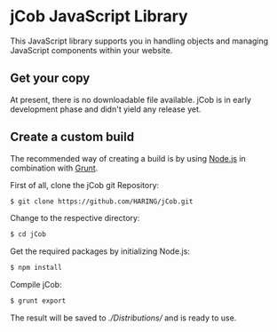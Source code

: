 jCob JavaScript Library
=======================

This JavaScript library supports you in handling objects and managing JavaScript 
components within your website.


Get your copy
-------------

At present, there is no downloadable file available. jCob is in early development 
phase and didn't yield any release yet.


Create a custom build
---------------------

The recommended way of creating a build is by using [Node.js](https://nodejs.org/) in 
combination with [Grunt](http://gruntjs.com/).

First of all, clone the jCob git Repository:

```bash
$ git clone https://github.com/HARING/jCob.git
```

Change to the respective directory:

```bash
$ cd jCob
```

Get the required packages by initializing Node.js:

```bash
$ npm install
```

Compile jCob:

```bash
$ grunt export
```

The result will be saved to *./Distributions/* and is ready to use.